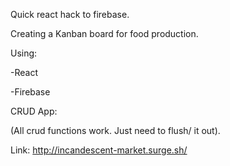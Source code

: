 Quick react hack to firebase.

Creating a Kanban board for food production. 

Using: 

-React

-Firebase

CRUD App:

(All crud functions work. Just need to flush/ it out).

Link:
http://incandescent-market.surge.sh/
